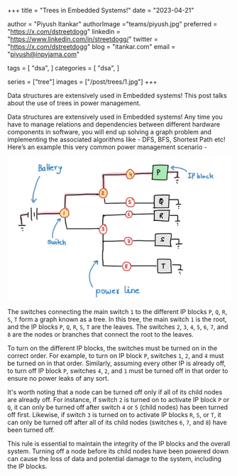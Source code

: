 +++
title = "Trees in Embedded Systems!"
date = "2023-04-21"

author = "Piyush Itankar"
authorImage ="teams/piyush.jpg"
preferred = "https://x.com/dstreetdogg"
linkedin = "https://www.linkedin.com/in/streetdogg/"
twitter = "https://x.com/dstreetdogg"
blog = "itankar.com"
email = "piyush@inpyjama.com"

tags = [
    "dsa",
]
categories = [
    "dsa",
]

series = ["tree"]
images = ["/post/trees/1.jpg"]
+++

Data structures are extensively used in Embedded systems! This post talks about the use of trees in power management.
<!--more-->

Data structures are extensively used in Embedded systems! Any time you have to manage relations and dependencies between different hardware components in software, you will end up solving a graph problem and implementing the associated algorithms like - DFS, BFS, Shortest Path etc! Here’s an example this very common power management scenario -

![](1.jpg "fig 1. Representation of various logical blocks connected to the power line. `1`..`8` represent switches.")

The switches connecting the main switch `1` to the different IP blocks `P`, `Q`, `R`, `S`, `T` form a graph known as a tree. In this tree, the main switch `1` is the root, and the IP blocks `P`, `Q`, `R`, `S`, `T` are the leaves. The switches `2`, `3`, `4`, `5`, `6`, `7`, and `8` are the nodes or branches that connect the root to the leaves.

To turn on the different IP blocks, the switches must be turned on in the correct order. For example, to turn on IP block `P`, switches `1`, `2`, and `4` must be turned on in that order. Similarly, assuming every other IP is already off, to turn off IP block `P`, switches `4`, `2`, and `1` must be turned off in that order to ensure no power leaks of any sort.

It's worth noting that a node can be turned off only if all of its child nodes are already off. For instance, if switch `2` is turned on to activate IP block `P` or `Q`, it can only be turned off after switch `4` or `5` (child nodes) has been turned off first. Likewise, if switch `3` is turned on to activate IP blocks `R`, `S`, or `T`, it can only be turned off after all of its child nodes (switches `6`, `7`, and `8`) have been turned off.

This rule is essential to maintain the integrity of the IP blocks and the overall system. Turning off a node before its child nodes have been powered down can cause the loss of data and potential damage to the system, including the IP blocks.
